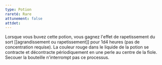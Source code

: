 ```yaml
---
type: Potion
rareté: Rare
attunement: false
attdet:
---
```

Lorsque vous buvez cette potion, vous gagnez l'effet de rapetissement du sort [[agrandissement ou rapetissement]] pour 1d4 heures (pas de concentration requise). La couleur rouge dans le liquide de la potion se contracte et décontracte périodiquement en une perle au centre de la fiole. Secouer la bouteille n'interrompt pas ce processus.